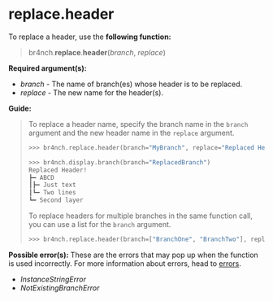 # replace.header

To replace a header, use the **following function:**

> br4nch.**replace**.**header**(*branch*, *replace*)

**Required argument(s):**

- *branch* - The name of branch(es) whose header is to be replaced.
- *replace* - The new name for the header(s).

**Guide:**

> To replace a header name, specify the branch name in the `branch` argument and the new header name in the `replace` argument.
>
> ```python
> >>> br4nch.replace.header(branch="MyBranch", replace="Replaced Header!")
> 
> >>> br4nch.display.branch(branch="ReplacedBranch")
> Replaced Header!
> ┣━ ABCD
> ┃‎‎┣━ Just text
> ┃‎‎┗━ Two lines
> ┗━ Second layer
> ```
>
> To replace headers for multiple branches in the same function call, you can use a list for the `branch` argument.
>
> ```python
> >>> br4nch.replace.header(branch=["BranchOne", "BranchTwo"], replace="Replaced Header!")
> ```

**Possible error(s):**
These are the errors that may pop up when the function is used incorrectly.
For more information about errors, head to [errors](../../guides/errors.md).

- *InstanceStringError*
- *NotExistingBranchError*

